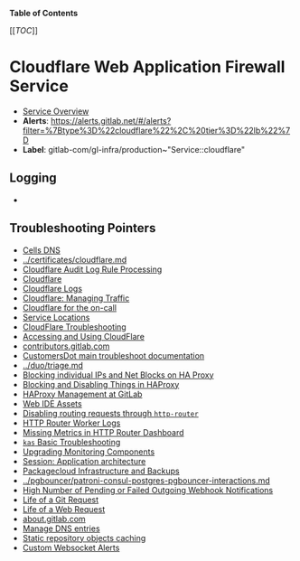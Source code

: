 <!-- MARKER: do not edit this section directly. Edit services/service-catalog.yml then run scripts/generate-docs -->

**Table of Contents**

[[_TOC_]]

# Cloudflare Web Application Firewall Service

* [Service Overview](https://dashboards.gitlab.net/d/cloudflare-main)
* **Alerts**: <https://alerts.gitlab.net/#/alerts?filter=%7Btype%3D%22cloudflare%22%2C%20tier%3D%22lb%22%7D>
* **Label**: gitlab-com/gl-infra/production~"Service::cloudflare"

## Logging

* []()

## Troubleshooting Pointers

* [Cells DNS](../cells/dns.md)
* [../certificates/cloudflare.md](../certificates/cloudflare.md)
* [Cloudflare Audit Log Rule Processing](cloudflare-audit-log-rule-processing.md)
* [Cloudflare](intro.md)
* [Cloudflare Logs](logging.md)
* [Cloudflare: Managing Traffic](managing-traffic.md)
* [Cloudflare for the on-call](oncall.md)
* [Service Locations](services-locations.md)
* [CloudFlare Troubleshooting](troubleshooting.md)
* [Accessing and Using CloudFlare](vendor.md)
* [contributors.gitlab.com](../contributors/contributors-dashboard.md)
* [CustomersDot main troubleshoot documentation](../customersdot/overview.md)
* [../duo/triage.md](../duo/triage.md)
* [Blocking individual IPs and Net Blocks on HA Proxy](../frontend/ban-netblocks-on-haproxy.md)
* [Blocking and Disabling Things in HAProxy](../frontend/block-things-in-haproxy.md)
* [HAProxy Management at GitLab](../frontend/haproxy.md)
* [Web IDE Assets](../gitlab-static/web-ide-assets.md)
* [Disabling routing requests through `http-router`](../http-router/disable-http-router.md)
* [HTTP Router Worker Logs](../http-router/logging.md)
* [Missing Metrics in HTTP Router Dashboard](../http-router/missing-metrics.md)
* [`kas` Basic Troubleshooting](../kas/kas-basic-troubleshooting.md)
* [Upgrading Monitoring Components](../monitoring/upgrades.md)
* [Session: Application architecture](../onboarding/architecture.md)
* [Packagecloud Infrastructure and Backups](../packagecloud/infrastructure.md)
* [../pgbouncer/patroni-consul-postgres-pgbouncer-interactions.md](../pgbouncer/patroni-consul-postgres-pgbouncer-interactions.md)
* [High Number of Pending or Failed Outgoing Webhook Notifications](../registry/webhook-notifications.md)
* [Life of a Git Request](../tutorials/overview_life_of_a_git_request.md)
* [Life of a Web Request](../tutorials/overview_life_of_a_web_request.md)
* [about.gitlab.com](../uncategorized/about-gitlab-com.md)
* [Manage DNS entries](../uncategorized/manage-dns-entries.md)
* [Static repository objects caching](../web/static-repository-objects-caching.md)
* [Custom Websocket Alerts](../websockets/slow-broken-upgrades.md)
<!-- END_MARKER -->
<!-- ## Summary -->

<!-- ## Architecture -->

<!-- ## Performance -->

<!-- ## Scalability -->

<!-- ## Availability -->

<!-- ## Durability -->

<!-- ## Security/Compliance -->

<!-- ## Monitoring/Alerting -->

<!-- ## Links to further Documentation -->
